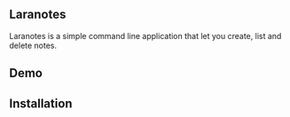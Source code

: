 ## Laranotes

Laranotes is a simple command line application that let you create, list and delete notes.

## Demo



## Installation